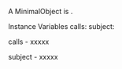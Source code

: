 A MinimalObject is .

Instance Variables
	calls:		<Object>
	subject:		<Object>

calls
	- xxxxx

subject
	- xxxxx
